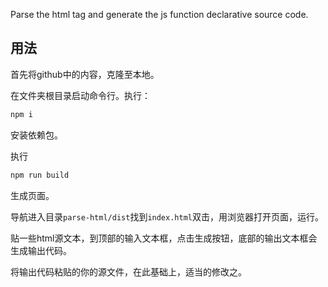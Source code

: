 Parse the html tag and generate the js function declarative source code.

## 用法

首先将github中的内容，克隆至本地。

在文件夹根目录启动命令行。执行：

```bash
npm i
```

安装依赖包。

执行

```bash
npm run build
```

生成页面。

导航进入目录`parse-html/dist`找到`index.html`双击，用浏览器打开页面，运行。

贴一些html源文本，到顶部的输入文本框，点击生成按钮，底部的输出文本框会生成输出代码。

将输出代码粘贴的你的源文件，在此基础上，适当的修改之。


